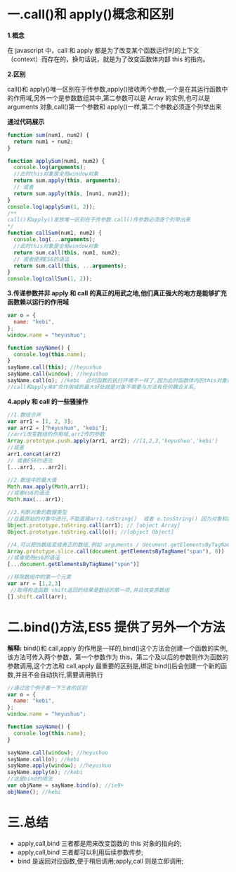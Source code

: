 # 一.call()和 apply()概念和区别

**1.概念**

在 javascript 中，call 和 apply 都是为了改变某个函数运行时的上下文（context）而存在的，换句话说，就是为了改变函数体内部 this 的指向。

**2.区别**

call()和 apply()唯一区别在于传参数,apply()接收两个参数,一个是在其运行函数中的作用域,另外一个是参数数组其中,第二参数可以是 Array 的实例,也可以是 arguments 对象,call()第一个参数和 apply()一样,第二个参数必须逐个列举出来

**通过代码展示**

```javascript
function sum(num1, num2) {
  return num1 + num2;
}

function applySum(num1, num2) {
  console.log(arguments);
  //此时this对象是全局window对象
  return sum.apply(this, arguments);
  // 或者
  return sum.apply(this, [num1, num2]);
}
console.log(applySum(1, 2));
/**
call()和apply()发放唯一区别在于传参数.call()传参数必须逐个列举出来
*/
function callSum(num1, num2) {
  console.log(...arguments);
  //此时this对象是全局window对象
  return sum.call(this, num1, num2);
  // 或者使用ES6的语法
  return sum.call(this, ...arguments);
}
console.log(callSum(1, 2));
```

**3.传递参数并非 apply 和 call 的真正的用武之地,他们真正强大的地方是能够扩充函数赖以运行的作用域**

```javascript
var o = {
  name: "kebi",
};
window.name = "heyushuo";

function sayName() {
  console.log(this.name);
}
sayName.call(this); //heyushuo
sayName.call(window); //heyushuo
sayName.call(o); //kebi  此时函数的执行环境不一样了,因为此时函数体内的this对象指向了o,于是结果显示的是'kebi'
//call和apply来扩充作用域的最大好处就是对象不需要与方法有任何耦合关系,
```

**4.apply 和 call 的一些骚操作**

```javascript
//1.数组合并
var arr1 = [1, 2, 3];
var arr2 = ["heyushuo", "kebi"];
//arr1改变数组的作用域,arr2传的参数
Array.prototype.push.apply(arr1, arr2); //[1,2,3,'heyushuo','kebi']
//或者
arr1.concat(arr2)
// 或者ES6的语法
[...arr1, ...arr2];

//2.数组中的最大值
Math.max.apply(Math,arr1);
//或者es6的语法
Math.max(...arr1);

//3.判断对象的数据类型
//在最原始的对象中进行,不能直接arr1.toString()  或者 o.tosString() 因为对象和数组已经把原始对象的toString()方法进行了修改
Object.prototype.toString.call(arr1); // [object Array]
Object.prototype.toString.call(o)); //[object Object]

//4.可以把伪数组变成真正的数组,例如 arguments / document.getElementsByTagName("span")
Array.prototype.slice.call(document.getElementsByTagName("span"), 0))
//或者使用es6的语法
[...document.getElementsByTagName("span")]

//移除数组中的第一个元素
var arr = [1,2,3]
 //取得构造函数 shift返回的结果是数组的第一项,并且改变原数组
[].shift.call(arr);
```

# 二.bind()方法,ES5 提供了另外一个方法

**解释:** bind()和 call,apply 的作用是一样的,bind()这个方法会创建一个函数的实例,该方法可传入两个参数，第一个参数作为 this，第二个及以后的参数则作为函数的参数调用,这个方法和 call,apply 最重要的区别是,绑定 bind()后会创建一个新的函数,并且不会自动执行,需要调用执行

```javascript
//通过这个例子看一下三者的区别
var o = {
  name: "kebi",
};
window.name = "heyushuo";

function sayName() {
  console.log(this.name);
}

sayName.call(window); //heyushuo
sayName.call(o); //kebi
sayName.apply(window); //heyushuo
sayName.apply(o); //kebi
//这是bind的用法
var objName = sayName.bind(o); //ie9+
objName(); //kebi
```

# 三.总结

- apply,call,bind 三者都是用来改变函数的 this 对象的指向的;
- apply,call,bind 三者都可以利用后续参数传参;
- bind 是返回对应函数,便于稍后调用;apply,call 则是立即调用;
